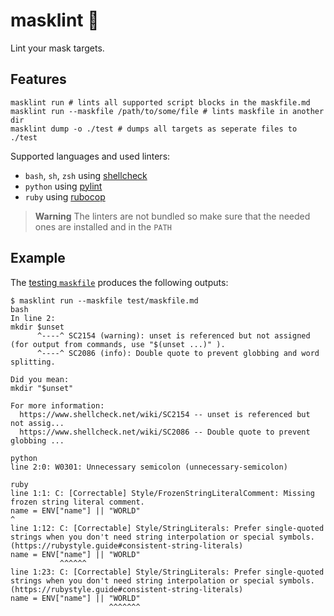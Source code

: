 # masklint 🥸

Lint your mask targets.

## Features

```shell
masklint run # lints all supported script blocks in the maskfile.md
masklint run --maskfile /path/to/some/file # lints maskfile in another dir
masklint dump -o ./test # dumps all targets as seperate files to ./test
```

Supported languages and used linters:

- `bash`, `sh`, `zsh` using [shellcheck](https://github.com/koalaman/shellcheck)
- `python` using [pylint](https://github.com/pylint-dev/pylint)
- `ruby` using [rubocop](https://github.com/rubocop/rubocop)

> **Warning**
> The linters are not bundled so make sure that the needed ones are installed and in the `PATH`

## Example

The [testing `maskfile`](test/maskfile.md) produces the following outputs:

```shell
$ masklint run --maskfile test/maskfile.md
bash
In line 2:
mkdir $unset
      ^----^ SC2154 (warning): unset is referenced but not assigned (for output from commands, use "$(unset ...)" ).
      ^----^ SC2086 (info): Double quote to prevent globbing and word splitting.

Did you mean: 
mkdir "$unset"

For more information:
  https://www.shellcheck.net/wiki/SC2154 -- unset is referenced but not assig...
  https://www.shellcheck.net/wiki/SC2086 -- Double quote to prevent globbing ...

python
line 2:0: W0301: Unnecessary semicolon (unnecessary-semicolon)

ruby
line 1:1: C: [Correctable] Style/FrozenStringLiteralComment: Missing frozen string literal comment.
name = ENV["name"] || "WORLD"
^
line 1:12: C: [Correctable] Style/StringLiterals: Prefer single-quoted strings when you don't need string interpolation or special symbols. (https://rubystyle.guide#consistent-string-literals)
name = ENV["name"] || "WORLD"
           ^^^^^^
line 1:23: C: [Correctable] Style/StringLiterals: Prefer single-quoted strings when you don't need string interpolation or special symbols. (https://rubystyle.guide#consistent-string-literals)
name = ENV["name"] || "WORLD"
                      ^^^^^^^
```
